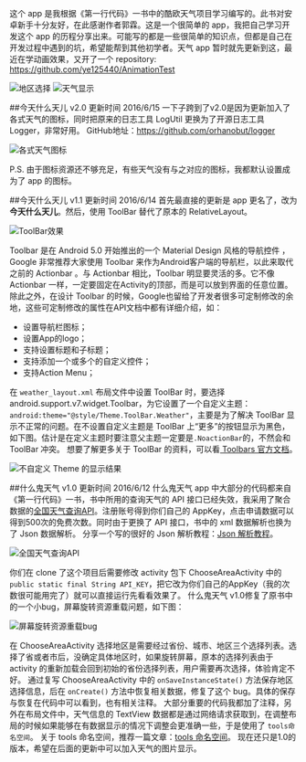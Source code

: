 这个 app 是我根据《第一行代码》一书中的酷欧天气项目学习编写的。此书对安卓新手十分友好，在此感谢作者郭霖。这是一个很简单的 app，我把自己学习开发这个 app 的历程分享出来。可能写的都是一些很简单的知识点，但都是自己在开发过程中遇到的坑，希望能帮到其他初学者。天气 app 暂时就先更新到这，最近在学动画效果，又开了一个 repository: https://github.com/ye125440/AnimationTest

![地区选择](http://ww2.sinaimg.cn/large/0060lm7Tgw1f4sopjhqohj307i0dc3yn.jpg)  ![天气显示](http://ww4.sinaimg.cn/large/0060lm7Tgw1f4sor8x7i6j307i0dc0sw.jpg)         

##今天什么天儿 v2.0 更新时间 2016/6/15
一下子跨到了v2.0是因为更新加入了各式天气的图标，同时把原来的日志工具 LogUtil 更换为了开源日志工具 Logger，非常好用。
GitHub地址：https://github.com/orhanobut/logger

![各式天气图标](http://ww1.sinaimg.cn/large/0060lm7Tgw1f4w9mxvganj307i0dcwep.jpg)

P.S. 由于图标资源还不够充足，有些天气没有与之对应的图标，我都默认设置成为了 app 的图标。

##今天什么天儿 v1.1 更新时间 2016/6/14
首先最直接的更新是 app 更名了，改为**今天什么天儿**。然后，使用 ToolBar 替代了原本的 RelativeLayout。

![ToolBar效果](http://ww1.sinaimg.cn/large/0060lm7Tgw1f4utqbzbrrj307i0dcq36.jpg) 

Toolbar 是在 Android 5.0 开始推出的一个 Material Design 风格的导航控件 ，Google 非常推荐大家使用 Toolbar 来作为Android客户端的导航栏，以此来取代之前的 Actionbar 。与 Actionbar 相比，Toolbar 明显要灵活的多。它不像 Actionbar 一样，一定要固定在Activity的顶部，而是可以放到界面的任意位置。除此之外，在设计 Toolbar 的时候，Google也留给了开发者很多可定制修改的余地，这些可定制修改的属性在API文档中都有详细介绍，如：

+ 设置导航栏图标；
+ 设置App的logo；
+ 支持设置标题和子标题；
+ 支持添加一个或多个的自定义控件；
+ 支持Action Menu；

在 `weather_layout.xml` 布局文件中设置 ToolBar 时，要选择 android.support.v7.widget.Toolbar，为它设置了一个自定义主题：`android:theme="@style/Theme.ToolBar.Weather"`，主要是为了解决 ToolBar 显示不正常的问题。在不设置自定义主题是 ToolBar 上“更多”的按钮显示为黑色，如下图。估计是在定义主题时要注意父主题一定要是`.NoactionBar`的，不然会和 ToolBar 冲突。
想要了解更多关于 ToolBar 的资料，可以看[ Toolbars 官方文档](https://material.google.com/components/toolbars.html)。

![不自定义 Theme 的显示结果](http://ww1.sinaimg.cn/large/0060lm7Tgw1f4wrwmg38cj30f002qt8l.jpg) 

##什么鬼天气 v1.0 更新时间 2016/6/12
什么鬼天气 app 中大部分的代码都来自《第一行代码》一书，书中所用的查询天气的 API 接口已经失效，我采用了聚合数据的[全国天气查询API](https://www.juhe.cn/docs/api/id/39)。注册账号得到你们自己的 AppKey，点击申请数据可以得到500次的免费次数。同时由于更换了 API 接口，书中的 xml 数据解析也换为了 Json 数据解析。
分享一个写的很好的 Json 解析教程：[Json 解析教程](http://www.jianshu.com/p/cbc1aa0c7661)。

![全国天气查询API](http://ww3.sinaimg.cn/large/0060lm7Tgw1f4soruqjdnj30em06kdgr.jpg)

你们在 clone 了这个项目后需要修改 activity 包下 ChooseAreaActivity 中的 `public static final String API_KEY`，把它改为你们自己的AppKey（我的次数很可能用完了）就可以直接运行先看看效果了。
什么鬼天气 v1.0修复了原书中的一个小bug，屏幕旋转资源重载问题，如下图：

![屏幕旋转资源重载bug](http://ww2.sinaimg.cn/large/0060lm7Tgw1f4sosfot4sg30900fh0uy.gif)

在 ChooseAreaActivity 选择地区是需要经过省份、城市、地区三个选择列表。选择了省或者市后，没确定具体地区时，如果旋转屏幕，原本的选择列表由于 activity 的重新加载会回到初始的省份选择列表，用户需要再次选择，体验肯定不好。
通过复写 ChooseAreaActivity 中的 `onSaveInstanceState()` 方法保存地区选择信息，后在 `onCreate()` 方法中恢复相关数据，修复了这个 bug。具体的保存与恢复在代码中可以看到，也有相关注释。
大部分重要的代码我都加了注释，另外在布局文件中，天气信息的 TextView 数据都是通过网络请求获取到，在调整布局的时候如果能够在有数据显示的情况下调整会更准确一些，于是使用了 `tools命名空间`。
关于 tools 命名空间，推荐一篇文章：[tools 命名空间](https://mp.weixin.qq.com/s?__biz=MzA4MjU5NTY0NA==&mid=2653418742&idx=1&sn=1efe7fa5c95cbf292b43ebba365813fc&scene=1&srcid=0518umesaM4ZrcRAYcNpFNZ7&key=f5c31ae61525f82e66d0951fb781d5c0541e1aff25b7c19d52529090dc9aadd5135c16492d32df57a81580273d5ce6fc&ascene=0&uin=MTY5MDI4NDA4Mg%3D%3D&devicetype=iMac+MacBookPro11%2C3+OSX+OSX+10.11.4+build%2815E65%29&version=11020201&pass_ticket=cxx8EkEgugUPRKu5OFT3LHt%2B24fap8mmX1w%2FJYuNro%2BB1zV9bzsrmnh%2F0sNY7HC1)。
现在还只是1.0的版本，希望在后面的更新中可以加入天气的图片显示。

